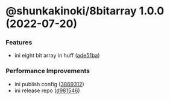 # @shunkakinoki/8bitarray 1.0.0 (2022-07-20)

### Features

- ini eight bit array in huff ([ade51ba](https://github.com/shunkakinoki/contracts/commit/ade51ba6b8365eb1b45e25c1e8cdd7e6eb01fa1a))

### Performance Improvements

- ini publish config ([3869312](https://github.com/shunkakinoki/contracts/commit/3869312ec4a979930e54bacb6ebae3d2078818cd))
- ini release repo ([d981546](https://github.com/shunkakinoki/contracts/commit/d981546cf1a440703acee787be764d3afaf053bc))

